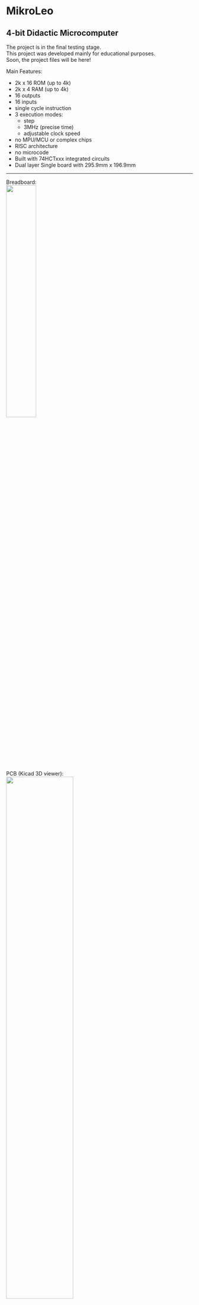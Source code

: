 # MikroLeo
## 4-bit Didactic Microcomputer

The project is in the final testing stage.  
This project was developed mainly for educational purposes.  
Soon, the project files will be here!

Main Features:
- 2k x 16 ROM (up to 4k)
- 2k x 4 RAM (up to 4k)
- 16 outputs
- 16 inputs
- single cycle instruction
- 3 execution modes:
   * step
   * 3MHz (precise time)
   * adjustable clock speed
- no MPU/MCU or complex chips
- RISC architecture
- no microcode
- Built with 74HCTxxx integrated circuits
- Dual layer Single board with 295.9mm x 196.9mm
-------------------------------------------------
Breadboard:  
<img src="https://user-images.githubusercontent.com/60040866/166626556-bd559537-f371-4d85-87b8-ae23018d6fd7.jpg" width="40%" height="40%">  

PCB (Kicad 3D viewer):  
<img src="https://user-images.githubusercontent.com/60040866/166627152-4c3770eb-8091-40ed-be2d-034289695b60.png" width="60%" height="60%">  

-------------------------------------------
Licensed under CERN-OHL-S v2 or any later version
#### https://ohwr.org/cern_ohl_s_v2.txt
